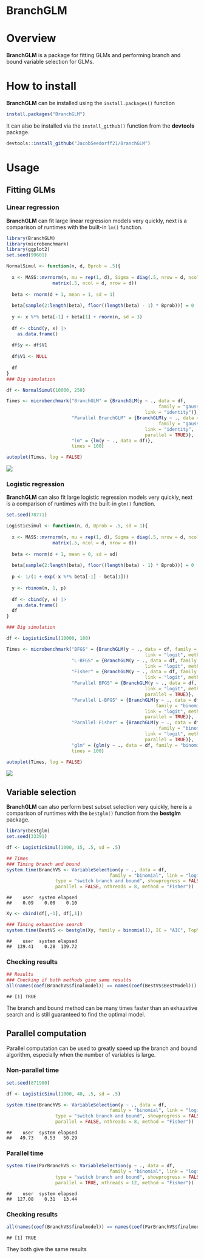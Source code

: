 BranchGLM
================

# Overview

**BranchGLM** is a package for fitting GLMs and performing branch and
bound variable selection for GLMs.

# How to install

**BranchGLM** can be installed using the `install.packages()` function

``` r
install.packages("BranchGLM")
```

It can also be installed via the `install_github()` function from the
**devtools** package.

``` r
devtools::install_github("JacobSeedorff21/BranchGLM")
```

# Usage

## Fitting GLMs

### Linear regression

**BranchGLM** can fit large linear regression models very quickly, next
is a comparison of runtimes with the built-in `lm()` function.

``` r
library(BranchGLM)
library(microbenchmark)
library(ggplot2)
set.seed(99601)

NormalSimul <- function(n, d, Bprob = .5){
  
  x <- MASS::mvrnorm(n, mu = rep(1, d), Sigma = diag(.5, nrow = d, ncol = d) + 
                 matrix(.5, ncol = d, nrow = d))
  
  beta <- rnorm(d + 1, mean = 1, sd = 1) 
  
  beta[sample(2:length(beta), floor((length(beta) - 1) * Bprob))] = 0
  
  y <- x %*% beta[-1] + beta[1] + rnorm(n, sd = 3)
  
  df <- cbind(y, x) |> 
    as.data.frame()
  
  df$y <- df$V1
  
  df$V1 <- NULL
  
  df
}
### Big simulation

df <- NormalSimul(10000, 250)

Times <- microbenchmark("BranchGLM" = {BranchGLM(y ~ ., data = df, 
                                                        family = "gaussian",
                                                   link = "identity")},
                        "Parallel BranchGLM" = {BranchGLM(y ~ ., data = df, 
                                                        family = "gaussian",
                                                   link = "identity",
                                                   parallel = TRUE)},
                        "lm" = {lm(y ~ ., data = df)},
                        times = 100)

autoplot(Times, log = FALSE)
```

![](README-linear-1.png)<!-- -->

### Logistic regression

**BranchGLM** can also fit large logistic regression models very
quickly, next is a comparison of runtimes with the built-in `glm()`
function.

``` r
set.seed(78771)

LogisticSimul <- function(n, d, Bprob = .5, sd = 1){
  
  x <- MASS::mvrnorm(n, mu = rep(1, d), Sigma = diag(.5, nrow = d, ncol = d) + 
                 matrix(.5, ncol = d, nrow = d))
  
  beta <- rnorm(d + 1, mean = 0, sd = sd) 
  
  beta[sample(2:length(beta), floor((length(beta) - 1) * Bprob))] = 0
  
  p <- 1/(1 + exp(-x %*% beta[-1] - beta[1]))
  
  y <- rbinom(n, 1, p)
  
  df <- cbind(y, x) |> 
    as.data.frame()
  df
}

### Big simulation

df <- LogisticSimul(10000, 100)

Times <- microbenchmark("BFGS" = {BranchGLM(y ~ ., data = df, family = "binomial",
                                                   link = "logit", method = "BFGS")}, 
                        "L-BFGS" = {BranchGLM(y ~ ., data = df, family = "binomial",
                                                   link = "logit", method = "LBFGS")},
                        "Fisher" = {BranchGLM(y ~ ., data = df, family = "binomial",
                                                   link = "logit", method = "Fisher")},
                        "Parallel BFGS" = {BranchGLM(y ~ ., data = df, family = "binomial",
                                                   link = "logit", method = "BFGS",
                                                   parallel = TRUE)}, 
                        "Parallel L-BFGS" = {BranchGLM(y ~ ., data = df, 
                                                       family = "binomial",
                                                   link = "logit", method = "LBFGS",
                                                   parallel = TRUE)},
                        "Parallel Fisher" = {BranchGLM(y ~ ., data = df, 
                                                        family = "binomial",
                                                   link = "logit", method = "Fisher",
                                                   parallel = TRUE)},
                        "glm" = {glm(y ~ ., data = df, family = "binomial")},
                        times = 100)

autoplot(Times, log = FALSE)
```

![](README-logistic-1.png)<!-- -->

## Variable selection

**BranchGLM** can also perform best subset selection very quickly, here
is a comparison of runtimes with the `bestglm()` function from the
**bestglm** package.

``` r
library(bestglm)
set.seed(33391)

df <- LogisticSimul(1000, 15, .5, sd = .5)

## Times
### Timing branch and bound
system.time(BranchVS <- VariableSelection(y ~ ., data = df, 
                                      family = "binomial", link = "logit",
                  type = "switch branch and bound", showprogress = FALSE,
                  parallel = FALSE, nthreads = 8, method = "Fisher"))
```

    ##    user  system elapsed 
    ##    0.09    0.00    0.10

``` r
Xy <- cbind(df[,-1], df[,1])

### Timing exhaustive search
system.time(BestVS <- bestglm(Xy, family = binomial(), IC = "AIC", TopModels = 1))
```

    ##    user  system elapsed 
    ##  139.41    0.28  139.72

### Checking results

``` r
## Results
### Checking if both methods give same results
all(names(coef(BranchVS$finalmodel)) == names(coef(BestVS$BestModel)))
```

    ## [1] TRUE

The branch and bound method can be many times faster than an exhaustive
search and is still guaranteed to find the optimal model.

## Parallel computation

Parallel computation can be used to greatly speed up the branch and
bound algorithm, especially when the number of variables is large.

### Non-parallel time

``` r
set.seed(871980)

df <- LogisticSimul(1000, 40, .5, sd = .5)

system.time(BranchVS <- VariableSelection(y ~ ., data = df, 
                                      family = "binomial", link = "logit",
                  type = "switch branch and bound", showprogress = FALSE,
                  parallel = FALSE, nthreads = 8, method = "Fisher"))
```

    ##    user  system elapsed 
    ##   49.73    0.53   50.29

### Parallel time

``` r
system.time(ParBranchVS <- VariableSelection(y ~ ., data = df, 
                                      family = "binomial", link = "logit",
                  type = "switch branch and bound", showprogress = FALSE,
                  parallel = TRUE, nthreads = 12, method = "Fisher"))
```

    ##    user  system elapsed 
    ##  127.08    0.31   13.44

### Checking results

``` r
all(names(coef(BranchVS$finalmodel)) == names(coef(ParBranchVS$finalmodel)))
```

    ## [1] TRUE

They both give the same results
